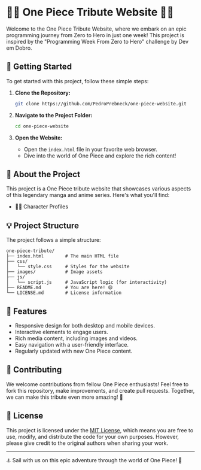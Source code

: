 # 🏴‍☠️ One Piece Tribute Website 🏴‍☠️

Welcome to the One Piece Tribute Website, where we embark on an epic programming journey from Zero to Hero in just one week! This project is inspired by the "Programming Week From Zero to Hero" challenge by Dev em Dobro.

<!---![One Piece Tribute](https://your-image-url-here.com)-->

## 🚀 Getting Started

To get started with this project, follow these simple steps:

1. **Clone the Repository:** 
   ```sh
   git clone https://github.com/PedroPrebneck/one-piece-website.git
   ```

2. **Navigate to the Project Folder:**
   ```sh
   cd one-piece-website
   ```

3. **Open the Website:**
   - Open the `index.html` file in your favorite web browser.
   - Dive into the world of One Piece and explore the rich content!

## 📜 About the Project

This project is a One Piece tribute website that showcases various aspects of this legendary manga and anime series. Here's what you'll find:

- 🏴‍☠️ Character Profiles
<!---
- 🌴 Island Adventures
- 📜 Lore and History
- 🎵 Memorable Soundtracks
- 📺 Episodes and Arcs
- 🎨 Fan Art Gallery
-->

## 💡 Project Structure

The project follows a simple structure:

```plaintext
one-piece-tribute/
├── index.html        # The main HTML file
├── css/
│   └── style.css     # Styles for the website
├── images/           # Image assets
├── js/
│   └── script.js     # JavaScript logic (for interactivity)
├── README.md         # You are here! 😄
└── LICENSE.md        # License information
```

## 🌟 Features

- Responsive design for both desktop and mobile devices.
- Interactive elements to engage users.
- Rich media content, including images and videos.
- Easy navigation with a user-friendly interface.
- Regularly updated with new One Piece content.

## 🤝 Contributing

We welcome contributions from fellow One Piece enthusiasts! Feel free to fork this repository, make improvements, and create pull requests. Together, we can make this tribute even more amazing! 🙌

## 📝 License

This project is licensed under the [MIT License](LICENSE.md), which means you are free to use, modify, and distribute the code for your own purposes. However, please give credit to the original authors when sharing your work.

---

⚓ Sail with us on this epic adventure through the world of One Piece! 🌊